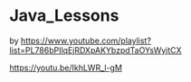 # Java_Lessons
by https://www.youtube.com/playlist?list=PL786bPIlqEjRDXpAKYbzpdTaOYsWyjtCX

https://youtu.be/IkhLWR_l-gM